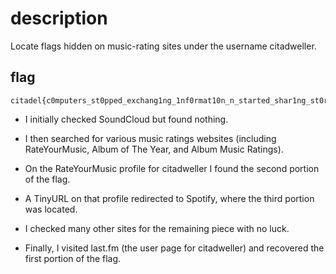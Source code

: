 # description
Locate flags hidden on music-rating sites under the username citadweller.
## flag
```
citadel{c0mputers_st0pped_exchang1ng_1nf0rmat10n_n_started_shar1ng_st0r1es_n_then_they_were_n0where_t0_be_f0und}
```
- I initially checked SoundCloud but found nothing.

- I then searched for various music ratings websites (including RateYourMusic, Album of The Year, and Album Music Ratings).

- On the RateYourMusic profile for citadweller I found the second portion of the flag.

- A TinyURL on that profile redirected to Spotify, where the third portion was located.

- I checked many other sites for the remaining piece with no luck.

- Finally, I visited last.fm (the user page for citadweller) and recovered the first portion of the flag.
